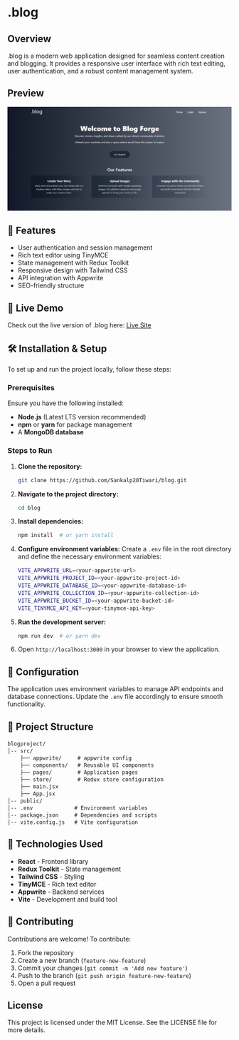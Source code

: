 # .blog

## Overview
.blog is a modern web application designed for seamless content creation and blogging. It provides a responsive user interface with rich text editing, user authentication, and a robust content management system.

## Preview

![.blog Landing Page](public/landing-page.png)

## 🚀 Features

- User authentication and session management
- Rich text editor using TinyMCE
- State management with Redux Toolkit
- Responsive design with Tailwind CSS
- API integration with Appwrite
- SEO-friendly structure

## 🔗 Live Demo

Check out the live version of .blog here: [Live Site](https://blog-alpha-amber-57.vercel.app/)

## 🛠 Installation & Setup

To set up and run the project locally, follow these steps:

### Prerequisites

Ensure you have the following installed:

- **Node.js** (Latest LTS version recommended)
- **npm** or **yarn** for package management
- A **MongoDB database**

### Steps to Run

1. **Clone the repository:**
   ```sh
   git clone https://github.com/Sankalp20Tiwari/blog.git
   ```
2. **Navigate to the project directory:**
   ```sh
   cd blog
   ```
3. **Install dependencies:**
   ```sh
   npm install  # or yarn install
   ```
4. **Configure environment variables:**
   Create a `.env` file in the root directory and define the necessary environment variables:
   ```sh
   VITE_APPWRITE_URL=<your-appwrite-url>
   VITE_APPWRITE_PROJECT_ID=<your-appwrite-project-id> 
   VITE_APPWRITE_DATABASE_ID=<your-appwrite-database-id>
   VITE_APPWRITE_COLLECTION_ID=<your-appwrite-collection-id>
   VITE_APPWRITE_BUCKET_ID=<your-appwrite-bucket-id>
   VITE_TINYMCE_API_KEY=<your-tinymce-api-key>
   ```
5. **Run the development server:**
   ```sh
   npm run dev  # or yarn dev
   ```
6. Open `http://localhost:3000` in your browser to view the application.

## 🔧 Configuration

The application uses environment variables to manage API endpoints and database connections. Update the `.env` file accordingly to ensure smooth functionality.


## 📂 Project Structure
```
blogproject/
│-- src/
    ├── appwrite/     # appwrite config
    ├── components/   # Reusable UI components
    ├── pages/        # Application pages
    ├── store/        # Redux store configuration
    ├── main.jsx
    ├── App.jsx 
│-- public/
│-- .env             # Environment variables
│-- package.json     # Dependencies and scripts
│-- vite.config.js   # Vite configuration
```

## 🏰 Technologies Used
 
- **React** - Frontend library
- **Redux Toolkit** - State management
- **Tailwind CSS** - Styling
- **TinyMCE** - Rich text editor
- **Appwrite** - Backend services
- **Vite** - Development and build tool

## 🤝 Contributing
Contributions are welcome! To contribute:
1. Fork the repository
2. Create a new branch (`feature-new-feature`)
3. Commit your changes (`git commit -m 'Add new feature'`)
4. Push to the branch (`git push origin feature-new-feature`)
5. Open a pull request

## License
This project is licensed under the MIT License. See the LICENSE file for more details.


